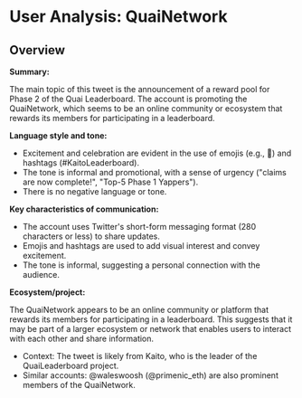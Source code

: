 # User Analysis: QuaiNetwork

## Overview

**Summary:**

The main topic of this tweet is the announcement of a reward pool for Phase 2 of the Quai Leaderboard. The account is promoting the QuaiNetwork, which seems to be an online community or ecosystem that rewards its members for participating in a leaderboard.

**Language style and tone:**

* Excitement and celebration are evident in the use of emojis (e.g., 🎉) and hashtags (#KaitoLeaderboard).
* The tone is informal and promotional, with a sense of urgency ("claims are now complete!", "Top-5 Phase 1 Yappers").
* There is no negative language or tone.

**Key characteristics of communication:**

* The account uses Twitter's short-form messaging format (280 characters or less) to share updates.
* Emojis and hashtags are used to add visual interest and convey excitement.
* The tone is informal, suggesting a personal connection with the audience.

**Ecosystem/project:**

The QuaiNetwork appears to be an online community or platform that rewards its members for participating in a leaderboard. This suggests that it may be part of a larger ecosystem or network that enables users to interact with each other and share information.

* Context: The tweet is likely from Kaito, who is the leader of the QuaiLeaderboard project.
* Similar accounts: @waleswoosh (@primenic_eth) are also prominent members of the QuaiNetwork.